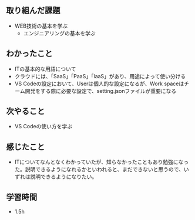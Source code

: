 ## 取り組んだ課題
- WEB技術の基本を学ぶ  
    - エンジニアリングの基本を学ぶ

## わかったこと
- ITの基本的な用語について
- クラウドには、「SaaS」「PaaS」「IaaS」があり、用途によって使い分ける
- VS Codeの設定において、Userは個人的な設定になるが、Work spaceはチーム開発をする際に必要な設定で、setting.jsonファイルが重要になる

## 次やること
- VS Codeの使い方を学ぶ

## 感じたこと
- ITについてなんとなくわかっていたが、知らなかったこともあり勉強になった。説明できるようになれるかといわれると、まだできないと思うので、いずれは説明できるようになりたい。

## 学習時間
- 1.5h
